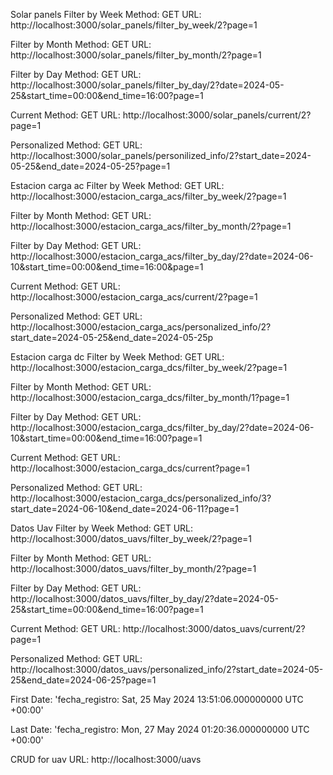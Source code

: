 Solar panels
Filter by Week
Method: GET
URL: http://localhost:3000/solar_panels/filter_by_week/2?page=1

Filter by Month
Method: GET
URL: http://localhost:3000/solar_panels/filter_by_month/2?page=1

Filter by Day
Method: GET
URL: http://localhost:3000/solar_panels/filter_by_day/2?date=2024-05-25&start_time=00:00&end_time=16:00?page=1

Current
Method: GET
URL: http://localhost:3000/solar_panels/current/2?page=1

Personalized
Method: GET
URL: http://localhost:3000/solar_panels/personilized_info/2?start_date=2024-05-25&end_date=2024-05-25?page=1


Estacion carga ac
Filter by Week
Method: GET
URL: http://localhost:3000/estacion_carga_acs/filter_by_week/2?page=1

Filter by Month
Method: GET
URL: http://localhost:3000/estacion_carga_acs/filter_by_month/2?page=1

Filter by Day
Method: GET
URL: http://localhost:3000/estacion_carga_acs/filter_by_day/2?date=2024-06-10&start_time=00:00&end_time=16:00&page=1

Current
Method: GET
URL: http://localhost:3000/estacion_carga_acs/current/2?page=1

Personalized
Method: GET
URL: http://localhost:3000/estacion_carga_acs/personalized_info/2?start_date=2024-05-25&end_date=2024-05-25p

Estacion carga dc
Filter by Week
Method: GET
URL: http://localhost:3000/estacion_carga_dcs/filter_by_week/2?page=1

Filter by Month
Method: GET
URL: http://localhost:3000/estacion_carga_dcs/filter_by_month/1?page=1

Filter by Day
Method: GET
URL: http://localhost:3000/estacion_carga_dcs/filter_by_day/2?date=2024-06-10&start_time=00:00&end_time=16:00?page=1

Current
Method: GET
URL: http://localhost:3000/estacion_carga_dcs/current?page=1

Personalized
Method: GET
URL: http://localhost:3000/estacion_carga_dcs/personalized_info/3?start_date=2024-06-10&end_date=2024-06-11?page=1


Datos Uav
Filter by Week
Method: GET
URL: http://localhost:3000/datos_uavs/filter_by_week/2?page=1

Filter by Month
Method: GET
URL: http://localhost:3000/datos_uavs/filter_by_month/2?page=1

Filter by Day
Method: GET
URL: http://localhost:3000/datos_uavs/filter_by_day/2?date=2024-05-25&start_time=00:00&end_time=16:00?page=1

Current
Method: GET
URL: http://localhost:3000/datos_uavs/current/2?page=1

Personalized
Method: GET
URL: http://localhost:3000/datos_uavs/personalized_info/2?start_date=2024-05-25&end_date=2024-06-25?page=1

First Date:
'fecha_registro: Sat, 25 May 2024 13:51:06.000000000 UTC +00:00'

Last Date:
'fecha_registro: Mon, 27 May 2024 01:20:36.000000000 UTC +00:00'

CRUD for uav
URL: http://localhost:3000/uavs
